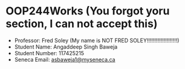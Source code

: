 # OOP244Works  (You forgot yoru section, I can not accept this)
- Professor: Fred Soley  (My name is NOT FRED SOLEY!!!!!!!!!!!!!!!!!!!!)
- Student Name: Angaddeep Singh Baweja
- Student Number: 117425215
- Seneca Email: asbaweja1@myseneca.ca
